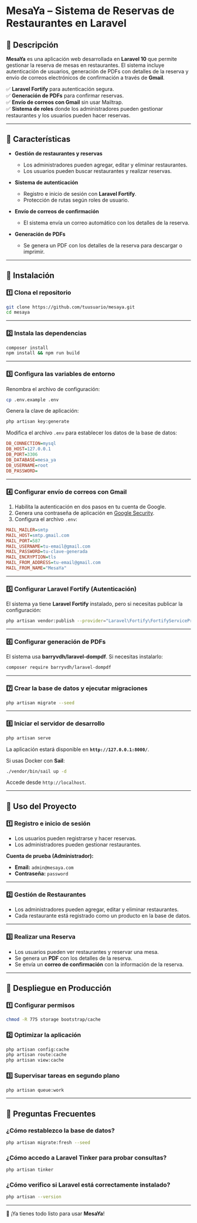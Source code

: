 # **MesaYa – Sistema de Reservas de Restaurantes en Laravel**

## 📌 **Descripción**

**MesaYa** es una aplicación web desarrollada en **Laravel 10** que permite gestionar la reserva de mesas en restaurantes. El sistema incluye autenticación de usuarios, generación de PDFs con detalles de la reserva y envío de correos electrónicos de confirmación a través de **Gmail**.

✅ **Laravel Fortify** para autenticación segura.  
✅ **Generación de PDFs** para confirmar reservas.  
✅ **Envío de correos con Gmail** sin usar Mailtrap.  
✅ **Sistema de roles** donde los administradores pueden gestionar restaurantes y los usuarios pueden hacer reservas.  

---

## 🚀 **Características**

- **Gestión de restaurantes y reservas**  
  - Los administradores pueden agregar, editar y eliminar restaurantes.  
  - Los usuarios pueden buscar restaurantes y realizar reservas.  

- **Sistema de autenticación**  
  - Registro e inicio de sesión con **Laravel Fortify**.  
  - Protección de rutas según roles de usuario.  

- **Envío de correos de confirmación**  
  - El sistema envía un correo automático con los detalles de la reserva.  

- **Generación de PDFs**  
  - Se genera un PDF con los detalles de la reserva para descargar o imprimir.  

---

## 📌 **Instalación**

### **1️⃣ Clona el repositorio**

```sh
git clone https://github.com/tuusuario/mesaya.git
cd mesaya
```

---

### **2️⃣ Instala las dependencias**

```sh
composer install
npm install && npm run build
```

---

### **3️⃣ Configura las variables de entorno**

Renombra el archivo de configuración:

```sh
cp .env.example .env
```

Genera la clave de aplicación:

```sh
php artisan key:generate
```

Modifica el archivo `.env` para establecer los datos de la base de datos:

```ini
DB_CONNECTION=mysql
DB_HOST=127.0.0.1
DB_PORT=3306
DB_DATABASE=mesa_ya
DB_USERNAME=root
DB_PASSWORD=
```

---

### **4️⃣ Configurar envío de correos con Gmail**

1. Habilita la autenticación en dos pasos en tu cuenta de Google.
2. Genera una contraseña de aplicación en [Google Security](https://myaccount.google.com/security).
3. Configura el archivo `.env`:

```ini
MAIL_MAILER=smtp
MAIL_HOST=smtp.gmail.com
MAIL_PORT=587
MAIL_USERNAME=tu-email@gmail.com
MAIL_PASSWORD=tu-clave-generada
MAIL_ENCRYPTION=tls
MAIL_FROM_ADDRESS=tu-email@gmail.com
MAIL_FROM_NAME="MesaYa"
```

---

### **5️⃣ Configurar Laravel Fortify (Autenticación)**

El sistema ya tiene **Laravel Fortify** instalado, pero si necesitas publicar la configuración:

```sh
php artisan vendor:publish --provider="Laravel\Fortify\FortifyServiceProvider"
```

---

### **6️⃣ Configurar generación de PDFs**

El sistema usa **barryvdh/laravel-dompdf**. Si necesitas instalarlo:

```sh
composer require barryvdh/laravel-dompdf
```

---

### **7️⃣ Crear la base de datos y ejecutar migraciones**

```sh
php artisan migrate --seed
```

---

### **8️⃣ Iniciar el servidor de desarrollo**

```sh
php artisan serve
```

La aplicación estará disponible en **`http://127.0.0.1:8000/`**.

Si usas Docker con **Sail**:

```sh
./vendor/bin/sail up -d
```

Accede desde `http://localhost`.

---

## 📌 **Uso del Proyecto**

### **1️⃣ Registro e inicio de sesión**
- Los usuarios pueden registrarse y hacer reservas.  
- Los administradores pueden gestionar restaurantes.  

**Cuenta de prueba (Administrador):**  
- **Email:** `admin@mesaya.com`  
- **Contraseña:** `password`  

---

### **2️⃣ Gestión de Restaurantes**
- Los administradores pueden agregar, editar y eliminar restaurantes.  
- Cada restaurante está registrado como un producto en la base de datos.  

---

### **3️⃣ Realizar una Reserva**
- Los usuarios pueden ver restaurantes y reservar una mesa.  
- Se genera un **PDF** con los detalles de la reserva.  
- Se envía un **correo de confirmación** con la información de la reserva.  

---

## 📌 **Despliegue en Producción**
### **1️⃣ Configurar permisos**
```sh
chmod -R 775 storage bootstrap/cache
```

### **2️⃣ Optimizar la aplicación**
```sh
php artisan config:cache
php artisan route:cache
php artisan view:cache
```

### **3️⃣ Supervisar tareas en segundo plano**
```sh
php artisan queue:work
```

---

## 📌 **Preguntas Frecuentes**
### **¿Cómo restablezco la base de datos?**
```sh
php artisan migrate:fresh --seed
```

### **¿Cómo accedo a Laravel Tinker para probar consultas?**
```sh
php artisan tinker
```

### **¿Cómo verifico si Laravel está correctamente instalado?**
```sh
php artisan --version
```

---

🚀 ¡Ya tienes todo listo para usar **MesaYa**!
